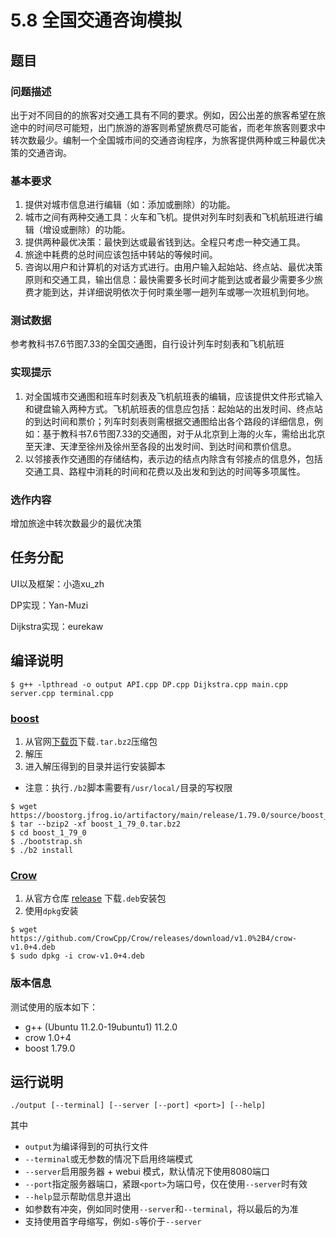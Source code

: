 # 5.8 全国交通咨询模拟
## 题目
### 问题描述
出于对不同目的的旅客对交通工具有不同的要求。例如，因公出差的旅客希望在旅途中的时间尽可能短，出门旅游的游客则希望旅费尽可能省，而老年旅客则要求中转次数最少。编制一个全国城市间的交通咨询程序，为旅客提供两种或三种最优决策的交通咨询。

### 基本要求
1. 提供对城市信息进行编辑（如：添加或删除）的功能。
2. 城市之间有两种交通工具：火车和飞机。提供对列车时刻表和飞机航班进行编辑（增设或删除）的功能。
3. 提供两种最优决策：最快到达或最省钱到达。全程只考虑一种交通工具。
4. 旅途中耗费的总时间应该包括中转站的等候时间。
5. 咨询以用户和计算机的对话方式进行。由用户输入起始站、终点站、最优决策原则和交通工具，输出信息：最快需要多长时间才能到达或者最少需要多少旅费才能到达，并详细说明依次于何时乘坐哪一趟列车或哪一次班机到何地。

### 测试数据
参考教科书7.6节图7.33的全国交通图，自行设计列车时刻表和飞机航班

### 实现提示
1. 对全国城市交通图和班车时刻表及飞机航班表的编辑，应该提供文件形式输入和键盘输入两种方式。飞机航班表的信息应包括：起始站的出发时间、终点站的到达时间和票价；列车时刻表则需根据交通图给出各个路段的详细信息，例如：基于教科书7.6节图7.33的交通图，对于从北京到上海的火车，需给出北京至天津、天津至徐州及徐州至各段的出发时间、到达时间和票价信息。
2. 以邻接表作交通图的存储结构，表示边的结点内除含有邻接点的信息外，包括交通工具、路程中消耗的时间和花费以及出发和到达的时间等多项属性。

### 选作内容
增加旅途中转次数最少的最优决策

## 任务分配
UI以及框架：小造xu_zh

DP实现：Yan-Muzi

Dijkstra实现：eurekaw

## 编译说明
```
$ g++ -lpthread -o output API.cpp DP.cpp Dijkstra.cpp main.cpp server.cpp terminal.cpp
```
### [boost](https://www.boost.org/)
1. 从官网[下载页](https://www.boost.org/users/download/)下载`.tar.bz2`压缩包
2. 解压
3. 进入解压得到的目录并运行安装脚本
  - 注意：执行`./b2`脚本需要有`/usr/local/`目录的写权限
```
$ wget https://boostorg.jfrog.io/artifactory/main/release/1.79.0/source/boost_1_79_0.tar.bz2
$ tar --bzip2 -xf boost_1_79_0.tar.bz2
$ cd boost_1_79_0
$ ./bootstrap.sh
$ ./b2 install
```

### [Crow](https://github.com/CrowCpp/Crow)
1. 从官方仓库 [release](https://github.com/CrowCpp/Crow/releases) 下载`.deb`安装包
2. 使用`dpkg`安装
```
$ wget https://github.com/CrowCpp/Crow/releases/download/v1.0%2B4/crow-v1.0+4.deb
$ sudo dpkg -i crow-v1.0+4.deb
```

### 版本信息
测试使用的版本如下：
- g++ (Ubuntu 11.2.0-19ubuntu1) 11.2.0
- crow 1.0+4
- boost 1.79.0


## 运行说明
```
./output [--terminal] [--server [--port] <port>] [--help]
```
其中
- `output`为编译得到的可执行文件
- `--terminal`或无参数的情况下启用终端模式
- `--server`启用服务器 + webui 模式，默认情况下使用8080端口
- `--port`指定服务器端口，紧跟`<port>`为端口号，仅在使用`--server`时有效
- `--help`显示帮助信息并退出
- 如参数有冲突，例如同时使用`--server`和`--terminal`，将以最后的为准
- 支持使用首字母缩写，例如`-s`等价于`--server`
